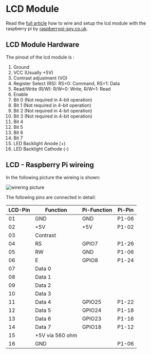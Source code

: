 # LCD Module

Read the [full article](https://www.raspberrypi-spy.co.uk/2012/08/20x4-lcd-module-control-using-python/) how to wire and setup the lcd module with the raspberry pi by [raspberrypi-spy.co.uk](https://www.raspberrypi-spy.co.uk).

## LCD Module Hardware

The pinout of the lcd module is :

1. Ground
2. VCC (Usually +5V)
3. Contrast adjustment (VO)
4. Register Select (RS): RS=0: Command, RS=1: Data
5. Read/Write (R/W): R/W=0: Write, R/W=1: Read
6. Enable
7. Bit 0 (Not required in 4-bit operation)
8.  Bit 1 (Not required in 4-bit operation)
9.  Bit 2 (Not required in 4-bit operation)
10. Bit 3 (Not required in 4-bit operation)
11. Bit 4
12. Bit 5
13. Bit 6
14. Bit 7
15. LED Backlight Anode (+)
16. LED Backlight Cathode (-)

## LCD - Raspberry Pi wireing

In the following picture the wireing is shown:

![wirering picture](https://www.raspberrypi-spy.co.uk/wp-content/uploads/2012/08/HD44780-LCD-Advanced-2.png)

The following pins are connected in detail:

LCD-Pin | Function | Pi-Function | Pi-Pin
-- | --- | --- | ---
01 | GND | GND | P1-06
02 | +5V | +5V | P1-02
03 | Contrast
04 | RS | GPIO7 | P1-26
05 | RW | GND | P1-06
06 | E | GPIO8 | P1-24
07 | Data 0
08 | Data 1
09 | Data 2
10 | Data 3
11 | Data 4 | GPIO25 | P1-22
12 | Data 5 | GPIO24 | P1-18
13 | Data 6 | GPIO23 | P1-16
14 | Data 7 | GPIO18 | P1-12
15 | +5V via 560 ohm
16 | GND | | P1-06
